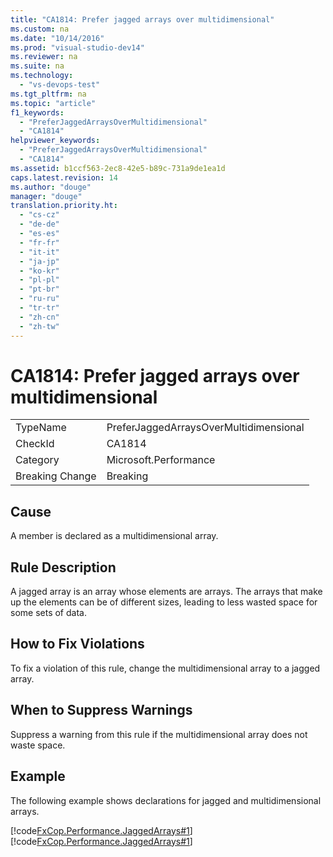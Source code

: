 ```yaml
---
title: "CA1814: Prefer jagged arrays over multidimensional"
ms.custom: na
ms.date: "10/14/2016"
ms.prod: "visual-studio-dev14"
ms.reviewer: na
ms.suite: na
ms.technology: 
  - "vs-devops-test"
ms.tgt_pltfrm: na
ms.topic: "article"
f1_keywords: 
  - "PreferJaggedArraysOverMultidimensional"
  - "CA1814"
helpviewer_keywords: 
  - "PreferJaggedArraysOverMultidimensional"
  - "CA1814"
ms.assetid: b1ccf563-2ec8-42e5-b89c-731a9de1ea1d
caps.latest.revision: 14
ms.author: "douge"
manager: "douge"
translation.priority.ht: 
  - "cs-cz"
  - "de-de"
  - "es-es"
  - "fr-fr"
  - "it-it"
  - "ja-jp"
  - "ko-kr"
  - "pl-pl"
  - "pt-br"
  - "ru-ru"
  - "tr-tr"
  - "zh-cn"
  - "zh-tw"
---
```

# CA1814: Prefer jagged arrays over multidimensional
|||  
|-|-|  
|TypeName|PreferJaggedArraysOverMultidimensional|  
|CheckId|CA1814|  
|Category|Microsoft.Performance|  
|Breaking Change|Breaking|  
  
## Cause  
 A member is declared as a multidimensional array.  
  
## Rule Description  
 A jagged array is an array whose elements are arrays. The arrays that make up the elements can be of different sizes, leading to less wasted space for some sets of data.  
  
## How to Fix Violations  
 To fix a violation of this rule, change the multidimensional array to a jagged array.  
  
## When to Suppress Warnings  
 Suppress a warning from this rule if the multidimensional array does not waste space.  
  
## Example  
 The following example shows declarations for jagged and multidimensional arrays.  
  
 [!code[FxCop.Performance.JaggedArrays#1](../codequality/codesnippet/VisualBasic/ca1814--prefer-jagged-arrays-over-multidimensional_1.vb)]
[!code[FxCop.Performance.JaggedArrays#1](../codequality/codesnippet/CSharp/ca1814--prefer-jagged-arrays-over-multidimensional_1.cs)]